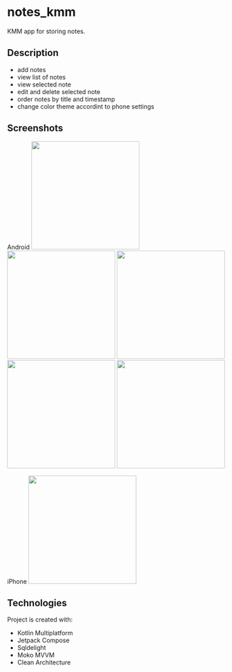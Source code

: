 # notes_kmm

KMM app for storing notes.

## Description
* add notes
* view list of notes
* view selected note
* edit and delete selected note
* order notes by title and timestamp
* change color theme accordint to phone settings

## Screenshots
Android
<img src='https://github.com/alexandrakomkova/notes_kmm/assets/68143252/c02d2ebf-7327-4bf7-991f-a7342de08199' width='250'>
<img src='https://github.com/alexandrakomkova/notes_kmm/assets/68143252/0c3ed4a1-3579-4879-95b2-35bc6bf677af' width='250'>
<img src='https://github.com/alexandrakomkova/notes_kmm/assets/68143252/15b38456-7196-4aa2-92f6-b76dcc5fa81e' width='250'>
<img src='https://github.com/alexandrakomkova/notes_kmm/assets/68143252/1340e0ef-027f-4ad6-827e-03c6fdc36601' width='250'>
<img src='https://github.com/alexandrakomkova/notes_kmm/assets/68143252/9168a468-17d3-4926-ab7e-089008d0c48f' width='250'>

iPhone
<img src='https://github.com/alexandrakomkova/notes_kmm/assets/68143252/332d0080-e56a-4bde-b931-1f71b8431ac6' width='250'>

## Technologies
Project is created with:
* Kotlin Multiplatform
* Jetpack Compose
* Sqldelight
* Moko MVVM
* Clean Architecture
